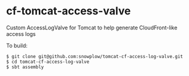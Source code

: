 cf-tomcat-access-valve
======================

Custom AccessLogValve for Tomcat to help generate CloudFront-like access logs

To build:

    $ git clone git@github.com:snowplow/tomcat-cf-access-log-valve.git
    $ cd tomcat-cf-access-log-valve
    $ sbt assembly

